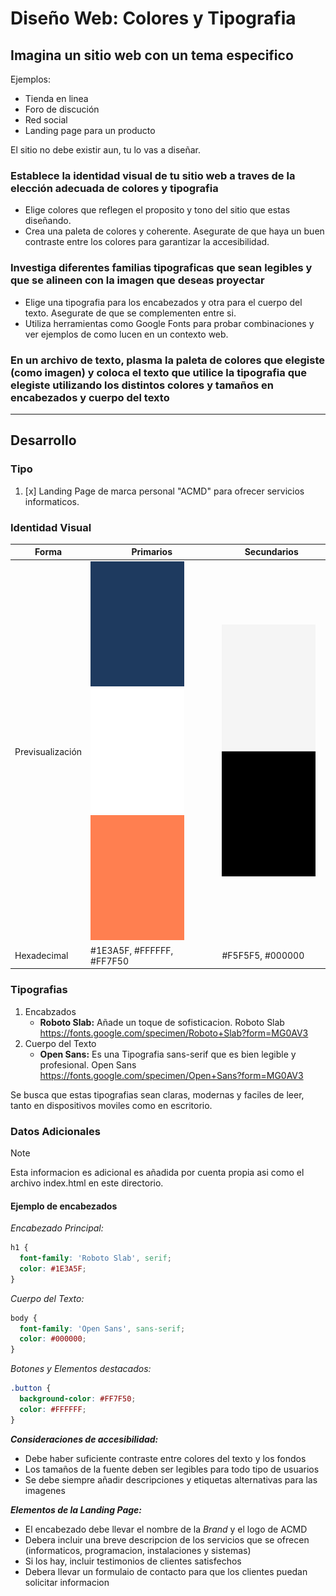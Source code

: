
# Diseño Web: Colores y Tipografia

## Imagina  un sitio web con un tema especifico

Ejemplos:

- Tienda en linea
- Foro de discución
- Red social
- Landing page para un producto

El sitio no debe existir aun, tu lo vas a diseñar.

### Establece la identidad visual de tu sitio web a traves de la elección adecuada de colores y tipografia

- Elige colores que reflegen el proposito y tono del sitio que estas diseñando.
- Crea una paleta de colores y coherente. Asegurate de que haya un buen contraste entre los colores para garantizar la accesibilidad.

### Investiga diferentes familias tipograficas que sean legibles y que se alineen con la imagen que deseas proyectar

- Elige una tipografia para los encabezados y otra para el cuerpo del texto. Asegurate de que se complementen entre si.
- Utiliza herramientas como Google Fonts para probar combinaciones y ver ejemplos de como lucen en un contexto web.

### En un archivo de texto, plasma la paleta de colores que elegiste (como imagen) y coloca el texto que utilice la tipografia que elegiste utilizando los distintos colores y tamaños en encabezados y cuerpo del texto

 ---

## Desarrollo

### Tipo

 1. [x] Landing Page de marca personal "ACMD" para ofrecer servicios informaticos.

### Identidad Visual

<!-- <table>
    <thead>
        <tr>
            <th>Forma</th>
            <th>Primarios</th>
            <th>Secundarios</th>
        </tr>
    </thead>
    <tbody>
        <tr>
            <td align="center">Previsualización</td>
            <td align="center">
                <div>Imagen1</div>
                <div>Imagen2</div>
                <div>Imagen3</div>
            </td>
            <td align="center">
                <div>Imagen4</div>
                <div>Imagen5</div>
            </td>
        </tr>
        <tr>
            <td align="center">Hexadecimal</td>
            <td align="center">
                <div>#1E3A5F</div>
                <div>#FFFFFF</div>
                <div>#FF7F50</div>
            </td>
            <td align="center">
                <div>#F5F5F5</div>
                <div>#000000</div>
            </td>
        </tr>
    </tbody>
</table> -->

| Forma               | Primarios                       | Secundarios                 |
|---------------------|---------------------------------|-----------------------------|
| Previsualización    | ![Azul Matino](/imgs/unidad-1-ejercicio-4-landing-page/1E3A5F.png) ![Azul Matino](/imgs/unidad-1-ejercicio-4-landing-page/ffffff.png) ![Azul Matino](/imgs/unidad-1-ejercicio-4-landing-page/ff7f50.png)  | ![Azul Matino](/imgs/unidad-1-ejercicio-4-landing-page/f5f5f5.png) ![Azul Matino](/imgs/unidad-1-ejercicio-4-landing-page/000000.png)          |
| Hexadecimal         | #1E3A5F, #FFFFFF, #FF7F50   | #F5F5F5, #000000          |

### Tipografias

1. Encabzados
   - **Roboto Slab:** Añade un toque de sofisticacion. Roboto Slab <https://fonts.google.com/specimen/Roboto+Slab?form=MG0AV3>
2. Cuerpo del Texto
   - **Open Sans:** Es una Tipografia sans-serif que es bien legible y profesional. Open Sans <https://fonts.google.com/specimen/Open+Sans?form=MG0AV3>

Se busca que estas tipografias sean claras, modernas y faciles de leer, tanto en dispositivos moviles como en escritorio.

### Datos Adicionales

> [!NOTE]
> Esta informacion es adicional es añadida por cuenta propia asi como el archivo index.html en este directorio.

#### Ejemplo de encabezados

_Encabezado Principal:_

```CSS
h1 {
  font-family: 'Roboto Slab', serif;
  color: #1E3A5F;
}
```

_Cuerpo del Texto:_

```CSS
body {
  font-family: 'Open Sans', sans-serif;
  color: #000000;
}
```

_Botones y Elementos destacados:_

```CSS
.button {
  background-color: #FF7F50;
  color: #FFFFFF;
}
```

_**Consideraciones de accesibilidad:**_

- Debe haber suficiente contraste entre colores del texto y los fondos
- Los tamaños de la fuente deben ser legibles para todo tipo de usuarios
- Se debe siempre añadir descripciones y etiquetas alternativas para las imagenes

_**Elementos de la Landing Page:**_

- El encabezado debe llevar el nombre de la _Brand_ y el logo de ACMD
- Debera incluir una breve descripcion de los servicios que se ofrecen (informaticos, programacion, instalaciones y sistemas)
- Si los hay, incluir testimonios de clientes satisfechos
- Debera llevar un formulaio de contacto para que los clientes puedan solicitar informacion
